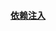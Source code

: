 #### [依赖注入](http://designpatternsphp.readthedocs.org/en/latest/Structural/DependencyInjection/README.html)